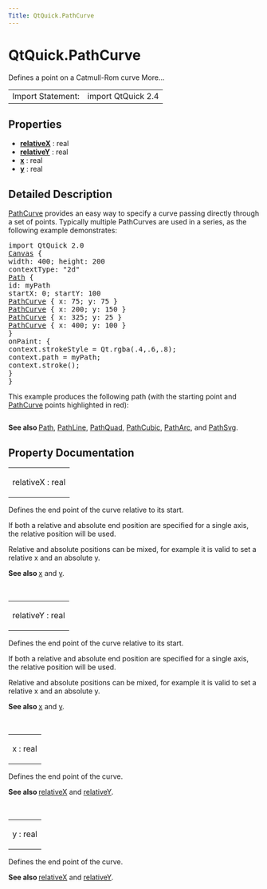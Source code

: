 ```yaml
---
Title: QtQuick.PathCurve
---
```


# QtQuick.PathCurve

<span class="subtitle"></span>
<!-- $$$PathCurve-brief -->
<p>Defines a point on a Catmull-Rom curve More...</p>
<!-- @@@PathCurve -->
<table class="alignedsummary">
<tr><td class="memItemLeft rightAlign topAlign"> Import Statement:</td><td class="memItemRight bottomAlign"> import QtQuick 2.4</td></tr></table><ul>
</ul>
<h2 id="properties">Properties</h2>
<ul>
<li class="fn"><b><b><a href="#relativeX-prop">relativeX</a></b></b> : real</li>
<li class="fn"><b><b><a href="#relativeY-prop">relativeY</a></b></b> : real</li>
<li class="fn"><b><b><a href="#x-prop">x</a></b></b> : real</li>
<li class="fn"><b><b><a href="#y-prop">y</a></b></b> : real</li>
</ul>
<!-- $$$PathCurve-description -->
<h2 id="details">Detailed Description</h2>
</p>
<p><a href="index.html">PathCurve</a> provides an easy way to specify a curve passing directly through a set of points. Typically multiple PathCurves are used in a series, as the following example demonstrates:</p>
<pre class="qml">import QtQuick 2.0
<span class="type"><a href="QtQuick.Canvas.md">Canvas</a></span> {
<span class="name">width</span>: <span class="number">400</span>; <span class="name">height</span>: <span class="number">200</span>
<span class="name">contextType</span>: <span class="string">&quot;2d&quot;</span>
<span class="type"><a href="QtQuick.Path.md">Path</a></span> {
<span class="name">id</span>: <span class="name">myPath</span>
<span class="name">startX</span>: <span class="number">0</span>; <span class="name">startY</span>: <span class="number">100</span>
<span class="type"><a href="index.html">PathCurve</a></span> { <span class="name">x</span>: <span class="number">75</span>; <span class="name">y</span>: <span class="number">75</span> }
<span class="type"><a href="index.html">PathCurve</a></span> { <span class="name">x</span>: <span class="number">200</span>; <span class="name">y</span>: <span class="number">150</span> }
<span class="type"><a href="index.html">PathCurve</a></span> { <span class="name">x</span>: <span class="number">325</span>; <span class="name">y</span>: <span class="number">25</span> }
<span class="type"><a href="index.html">PathCurve</a></span> { <span class="name">x</span>: <span class="number">400</span>; <span class="name">y</span>: <span class="number">100</span> }
}
<span class="name">onPaint</span>: {
<span class="name">context</span>.<span class="name">strokeStyle</span> <span class="operator">=</span> <span class="name">Qt</span>.<span class="name">rgba</span>(<span class="number">.4</span>,<span class="number">.6</span>,<span class="number">.8</span>);
<span class="name">context</span>.<span class="name">path</span> <span class="operator">=</span> <span class="name">myPath</span>;
<span class="name">context</span>.<span class="name">stroke</span>();
}
}</pre>
<p>This example produces the following path (with the starting point and <a href="index.html">PathCurve</a> points highlighted in red):</p>
<p class="centerAlign"><img src="https://developer.ubuntu.com/static/devportal_uploaded/5b3f06c0-4056-4e57-8642-6b42992ed571-../QtQuick.PathCurve/images/declarative-pathcurve.png" alt="" /></p><p><b>See also </b><a href="QtQuick.Path.md">Path</a>, <a href="QtQuick.PathLine.md">PathLine</a>, <a href="QtQuick.PathQuad.md">PathQuad</a>, <a href="QtQuick.PathCubic.md">PathCubic</a>, <a href="QtQuick.PathArc.md">PathArc</a>, and <a href="QtQuick.PathSvg.md">PathSvg</a>.</p>
<!-- @@@PathCurve -->
<h2>Property Documentation</h2>
<!-- $$$relativeX -->
<table class="qmlname"><tr valign="top" id="relativeX-prop"><td class="tblQmlPropNode"><p><span class="name">relativeX</span> : <span class="type">real</span></p></td></tr></table><p>Defines the end point of the curve relative to its start.</p>
<p>If both a relative and absolute end position are specified for a single axis, the relative position will be used.</p>
<p>Relative and absolute positions can be mixed, for example it is valid to set a relative x and an absolute y.</p>
<p><b>See also </b><a href="#x-prop">x</a> and <a href="#y-prop">y</a>.</p>
<!-- @@@relativeX -->
<br/>
<!-- $$$relativeY -->
<table class="qmlname"><tr valign="top" id="relativeY-prop"><td class="tblQmlPropNode"><p><span class="name">relativeY</span> : <span class="type">real</span></p></td></tr></table><p>Defines the end point of the curve relative to its start.</p>
<p>If both a relative and absolute end position are specified for a single axis, the relative position will be used.</p>
<p>Relative and absolute positions can be mixed, for example it is valid to set a relative x and an absolute y.</p>
<p><b>See also </b><a href="#x-prop">x</a> and <a href="#y-prop">y</a>.</p>
<!-- @@@relativeY -->
<br/>
<!-- $$$x -->
<table class="qmlname"><tr valign="top" id="x-prop"><td class="tblQmlPropNode"><p><span class="name">x</span> : <span class="type">real</span></p></td></tr></table><p>Defines the end point of the curve.</p>
<p><b>See also </b><a href="#relativeX-prop">relativeX</a> and <a href="#relativeY-prop">relativeY</a>.</p>
<!-- @@@x -->
<br/>
<!-- $$$y -->
<table class="qmlname"><tr valign="top" id="y-prop"><td class="tblQmlPropNode"><p><span class="name">y</span> : <span class="type">real</span></p></td></tr></table><p>Defines the end point of the curve.</p>
<p><b>See also </b><a href="#relativeX-prop">relativeX</a> and <a href="#relativeY-prop">relativeY</a>.</p>
<!-- @@@y -->
<br/>
